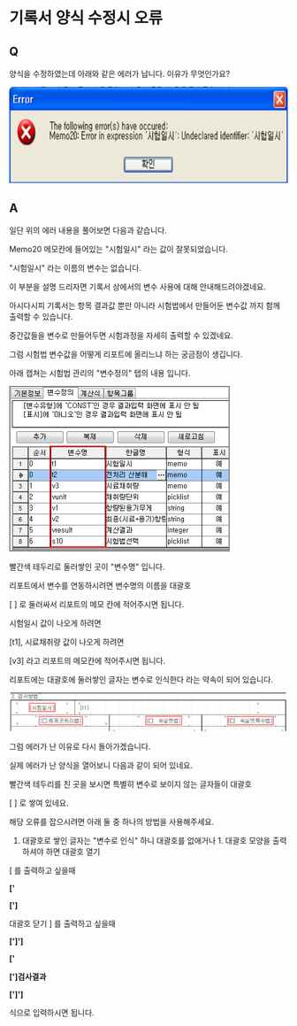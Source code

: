 # 기록서 양식 수정시 오류

## Q

양식을 수정하였는데 아래와 같은 에러가 납니다. 이유가 무엇인가요?

![](../../.gitbook/assets/01-_2.png)

## A

일단 위의 에러 내용을 풀어보면 다음과 같습니다.

Memo20 메모칸에 들어있는 "시험일시" 라는 값이 잘못되었습니다.

"시험일시" 라는 이름의 변수는 없습니다.

이 부분을 설명 드리자면 기록서 상에서의 변수 사용에 대해 안내해드려야겠네요.

아시다시피 기록서는 항목 결과값 뿐만 아니라 시험법에서 만들어둔 변수값 까지 함께 출력할 수 있습니다.

중간값들을 변수로 만들어두면 시험과정을 자세히 출력할 수 있겠네요.

그럼 시험법 변수값을 어떻게 리포트에 올리느냐 하는 궁금점이 생깁니다.

아래 캡쳐는 시험법 관리의 "변수정의" 탭의 내용 입니다.

![](../../.gitbook/assets/02-_1.png)

빨간색 테두리로 둘러쌓인 곳이 "변수명" 입니다.

리포트에서 변수를 연동하시려면 변수명의 이름을 대괄호 

\[ \] 로 둘러싸서 리포트의 메모 칸에 적어주시면 됩니다.

시험일시 값이 나오게 하려면 

\[t1\], 시료채취량 값이 나오게 하려면 

\[v3\] 라고 리포트의 메모칸에 적어주시면 됩니다.

리포트에는 대괄호에 둘러쌓인 글자는 변수로 인식한다 라는 약속이 되어 있습니다.

![](../../.gitbook/assets/03-_4.png)

그럼 에러가 난 이유로 다시 돌아가겠습니다.

실제 에러가 난 양식을 열어보니 다음과 같이 되어 있네요.

빨간색 테두리를 친 곳을 보시면 특별히 변수로 보이지 않는 글자들이 대괄호 

\[ \] 로 쌓여 있네요.

해당 오류를 잡으시려면 아래 둘 중 하나의 방법을 사용해주세요.

1. 대괄호로 쌓인 글자는 "변수로 인식" 하니 대괄호를 없애거나 1. 대괄호 모양을 출력하셔야 하면 대괄호 열기 

\[ 를 출력하고 싶을때 

**\['**

**\['\]**

 대괄호 닫기 \] 를 출력하고 싶을때 

**\['\]'\]**

**\['**

**\['\]검사결과**

**\['\]'\]**

 식으로 입력하시면 됩니다.

